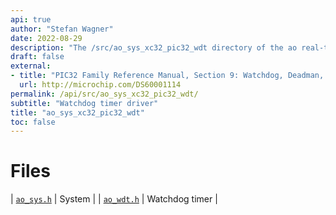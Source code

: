 ```yaml
---
api: true
author: "Stefan Wagner"
date: 2022-08-29
description: "The /src/ao_sys_xc32_pic32_wdt directory of the ao real-time operating system."
draft: false
external:
- title: "PIC32 Family Reference Manual, Section 9: Watchdog, Deadman, and Power-up Timers"
  url: http://microchip.com/DS60001114
permalink: /api/src/ao_sys_xc32_pic32_wdt/ 
subtitle: "Watchdog timer driver"
title: "ao_sys_xc32_pic32_wdt"
toc: false
---
```


# Files

| [`ao_sys.h`](ao_sys.h.md) | System |
| [`ao_wdt.h`](ao_wdt.h.md) | Watchdog timer |
